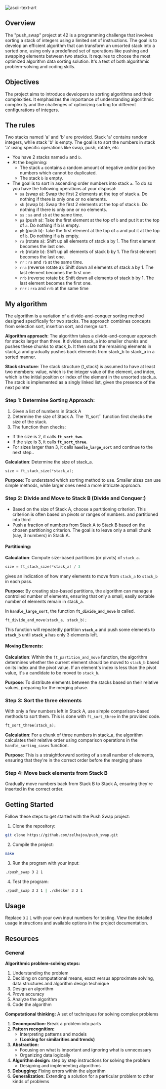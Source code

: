 ![ascii-text-art](https://github.com/zelhajou/push_swap/assets/39954629/94599474-61f0-47a0-89f5-3d900fc6b38e)

## Overview

The "push_swap" project at 42 is a programming challenge that involves sorting a stack of integers using a limited set of instructions. The goal is to develop an efficient algorithm that can transform an unsorted stack into a sorted one, using only a predefined set of operations like pushing and swapping elements between two stacks. It requires to choose the most optimized algorithm data sorting solution. It's a test of both algorithmic problem-solving and coding skills.

## Objectives 
The project aims to introduce developers to sorting algorithms and their complexities. It emphasizes the importance of understanding algorithmic complexity and the challenges of optimizing sorting for different configurations of integers.

## The rules

Two stacks named 'a' and 'b' are provided. Stack 'a' contains random integers, while stack 'b' is empty. The goal is to sort the numbers in stack 'a' using specific operations like swap, push, rotate, etc

- You have 2 stacks named `a` and `b`.
- At the beginning:
   - The stack `a` contains a random amount of negative and/or positive numbers
which cannot be duplicated.
   - The stack `b` is empty.
- The goal is to sort in ascending order numbers into stack `a`. To do so you have the
following operations at your disposal:
   - `sa` (swap a): Swap the first 2 elements at the top of stack `a`. Do nothing if there is only one or no elements.
   - `sb` (swap b): Swap the first 2 elements at the top of stack `b`. Do nothing if there is only one or no elements.
   - `ss` : `sa` and `sb` at the same time.
   - `pa` (push a): Take the first element at the top of `b` and put it at the top of `a`. Do nothing if b is empty.
   - `pb` (push b): Take the first element at the top of `a` and put it at the top of `b`. Do nothing if a is empty.
   - `ra` (rotate a): Shift up all elements of stack a by 1. The first element becomes the last one.
   - `rb` (rotate b): Shift up all elements of stack b by 1. The first element becomes the last one.
   - `rr` : `ra` and `rb` at the same time.
   - `rra` (reverse rotate a): Shift down all elements of stack a by 1. The last element becomes the first one.
   - `rrb` (reverse rotate b): Shift down all elements of stack b by 1. The last element becomes the first one.
   - `rrr` : `rra` and `rrb` at the same time


## My algorithm

The algorithm is a variation of a divide-and-conquer sorting method designed specifically for two stacks. The approach combines concepts from selection sort, insertion sort, and merge sort.

**Algorithm approach**: The algorithm takes a divide-and-conquer approach for stacks larger than three. It divides stack_a into smaller chunks and pushes these chunks to stack_b. It then sorts the remaining elements in stack_a and gradually pushes back elements from stack_b to stack_a in a sorted manner.

**Stack structure**: The stack structure (t_stack) is assumed to have at least two members: value, which is the integer value of the element, and index, which is the initial position or index of the element in the unsorted stack_a. The stack is implemented as a singly linked list, given the presence of the next pointer

### Step 1: Determine Sorting Approach:

1. Given a list of numbers in Stack A
2. Determine the size of Stack A. The `ft_sort`` function first checks the size of the stack.
3. The function then checks:

- If the size is 2, it calls **`ft_sort_two`**.
- If the size is 3, it calls **`ft_sort_three`**.
- For sizes larger than 3, it calls **`handle_large_sort`** and continue to the next step..

**Calculation**: Determine the size of stack_a.
```c
size = ft_stack_size(*stack_a);
```

**Purpose**: To understand which sorting method to use. Smaller sizes can use simple methods, while larger ones need a more intricate approach.

### Step 2: Divide and Move to Stack B (Divide and Conquer:)

- Based on the size of Stack A, choose a partitioning criterion. This criterion is often based on pivots or ranges of numbers. and partitioned into third
- Push a fraction of numbers from Stack A to Stack B based on the chosen partitioning criterion. The goal is to leave only a small chunk (say, 3 numbers) in Stack A.



#### Partitioning:

**Calculation**: Compute size-based partitions (or pivots) of `stack_a`.

```c
size = ft_stack_size(*stack_a) / 3
```
gives an indication of how many elements to move from `stack_a` to `stack_b` in each pass.

**Purpose:** By creating size-based partitions, the algorithm can manage a controlled number of elements, ensuring that only a small, easily sortable number of elements remain in stack_a.

In **`handle_large_sort`**, the function **`ft_divide_and_move`** is called.

```c
ft_divide_and_move(stack_a, stack_b);
```
This function will repeatedly partition **`stack_a`** and push some elements to **`stack_b`** until **`stack_a`** has only 3 elements left.

#### Moving Elements:

**Calculation**: Within the `ft_partition_and_move` function, the algorithm determines whether the current element should be moved to `stack_b` based on its index and the pivot value. If an element's index is less than the pivot value, it's a candidate to be moved to `stack_b`.

**Purpose**: To distribute elements between the stacks based on their relative values, preparing for the merging phase.

### Step 3: Sort the three elements

With only a few numbers left in Stack A, use simple comparison-based methods to sort them. This is done with `ft_sort_three` in the provided code.

```c
ft_sort_three(stack_a);
```

**Calculation**: For a chunk of three numbers in stack_a, the algorithm calculates their relative order using comparison operations in the `handle_sorting_cases` function.

**Purpose**: This is a straightforward sorting of a small number of elements, ensuring that they're in the correct order before the merging phase

### Step 4: Move back elements from Stack B
Gradually move numbers back from Stack B to Stack A, ensuring they're inserted in the correct order.

## Getting Started

Follow these steps to get started with the Push Swap project:

1. Clone the repository:

```bash
git clone https://github.com/zelhajou/push_swap.git
```
2. Compile the project:

```bash
make
```

3. Run the program with your input:

```bash
./push_swap 3 2 1
```

4. Test the program:
```bash
./push_swap 3 2 1 | ./checker 3 2 1
````

##  Usage
Replace `3` `2` `1` with your own input numbers for testing.
View the detailed usage instructions and available options in the project documentation.

<!--
## Folder structure
 * [lib](./lib) `external libraries`
   * [ft_printf](./lib/ft_printf)
   * [libft](./lib/libft)
 * [include](./include) `Header files`
   * [push_swap.h](./include/push_swap.h)
 * [bin](./bin) `Object files (generated by Makefile)`
 * [src](./src) `Source code files` 
   * [stack_operations.c](./src/stack_operations.c) `Stack manipulation functions`
   * [sorting.c](./src/sorting_algorithm.c) `Sorting algorithm implementation`
   * [validation.c](./src/validation.c) `Input validation functions`
   * [push_swap.c](./src/push_swap.c) `Main program file`
   * [utils.c](./src/utils.c) `Utility functions`
 * [Makefile](./Makefile) `Makefile for building the project`

-->

## Resources

### General
**Algorithmic problem-solving steps:**
1. Understanding the problem  
2. Deciding on computational means, exact versus approximate solving, data structures and algorithm design technique   
3. Design an algorithm  
4. Prove accuracy  
5. Analyze the algorithm  
6. Code the algorithm 

**Computational thinking:** A set of techniques for solving complex problems
1. **Decomposition:** Break a problem into parts
2. **Pattern recognition:**
   - Interpreting patterns and models
   - **(Looking for similarities and trends)**
3. **Abstraction:**
   - Focusing on what is important and ignoring what is unnecessary 
   - Organizing data logically
4. **Algorithm design:** step by step instructions for solving the problem 
   - Designing and implementing algorithms
5. **Debugging:** Fixing errors within the algorithm
6. **Generalization:** Extending a solution for a particular problem 
to other kinds of problems 


